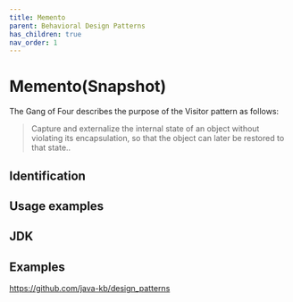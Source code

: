```yaml
---
title: Memento
parent: Behavioral Design Patterns
has_children: true
nav_order: 1
---
```


# Memento(Snapshot)
The Gang of Four describes the purpose of the Visitor pattern as follows:

> Capture and externalize the internal state of an object without violating its encapsulation, so that the object can later be restored to that state..


## Identification

## Usage examples
## JDK

## Examples
https://github.com/java-kb/design_patterns